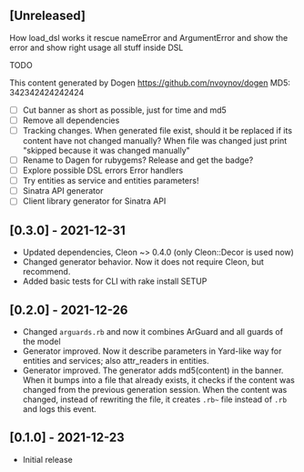 ## [Unreleased]

How load_dsl works
it rescue nameError and ArgumentError and show the error and show right usage
all stuff inside DSL

TODO

This content generated by Dogen
https://github.com/nvoynov/dogen
MD5: 342342424242424

- [ ] Cut banner as short as possible, just for time and md5
- [ ] Remove all dependencies
- [ ] Tracking changes. When generated file exist, should it be replaced if its content have not changed manually? When file was changed just print "skipped because it was changed manually"
- [ ] Rename to Dagen for rubygems? Release and get the badge?
- [ ] Explore possible DSL errors Error handlers
- [ ] Try entities as service and entities parameters!
- [ ] Sinatra API generator
- [ ] Client library generator for Sinatra API

## [0.3.0] - 2021-12-31

- Updated dependencies, Cleon ~> 0.4.0 (only Cleon::Decor is used now)
- Changed generator behavior. Now it does not require Cleon, but recommend.
- Added basic tests for CLI with rake install SETUP

## [0.2.0] - 2021-12-26

- Changed `arguards.rb` and now it combines ArGuard and all guards of the model
- Generator improved. Now it describe parameters in Yard-like way for entities and services; also attr_readers in entities.
- Generator improved. The generator adds md5(content) in the banner. When it bumps into a file that already exists, it checks if the content was changed from the previous generation session. When the content was changed, instead of rewriting the file, it creates `.rb~` file instead of `.rb` and logs this event.

## [0.1.0] - 2021-12-23

- Initial release
